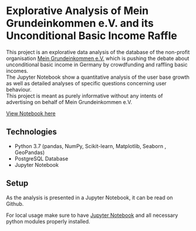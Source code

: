 # Explorative Analysis of Mein Grundeinkommen e.V. and its Unconditional Basic Income Raffle

This project is an explorative data analysis of the database of the non-profit organisation [Mein Grundeinkommen e.V.](https://www.mein-grundeinkommen.de/) which is pushing the debate about unconditional basic income in Germany by crowdfunding and raffling basic incomes.<br>
The Jupyter Notebook show a quantitative analysis of the user base growth as well as detailed analyses of specific questions concerning user behaviour.<br>
This project is meant as purely informative without any intents of advertising on behalf of Mein Grundeinkommen e.V.<br>

[View Notebook here](https://github.com/adrian-moritz/basic-income-explorative-analysis/blob/master/analysis.ipynb)<br>
## Technologies
- Python 3.7 (pandas, NumPy, Scikit-learn, Matplotlib, Seaborn , GeoPandas)
- PostgreSQL Database
- Jupyter Notebook

## Setup
As the analysis is presented in a Jupyter Notebook, it can be read on Github.

For local usage make sure to have [Jupyter Notebook](https://jupyter.org/install.html) and all necessary python modules properly installed.

